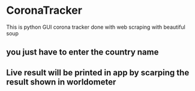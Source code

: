 # CoronaTracker
This is python GUI corona tracker done with web scraping with beautiful soup
## you just have to enter the country name
## Live result will be printed in app by scarping the result shown in worldometer
